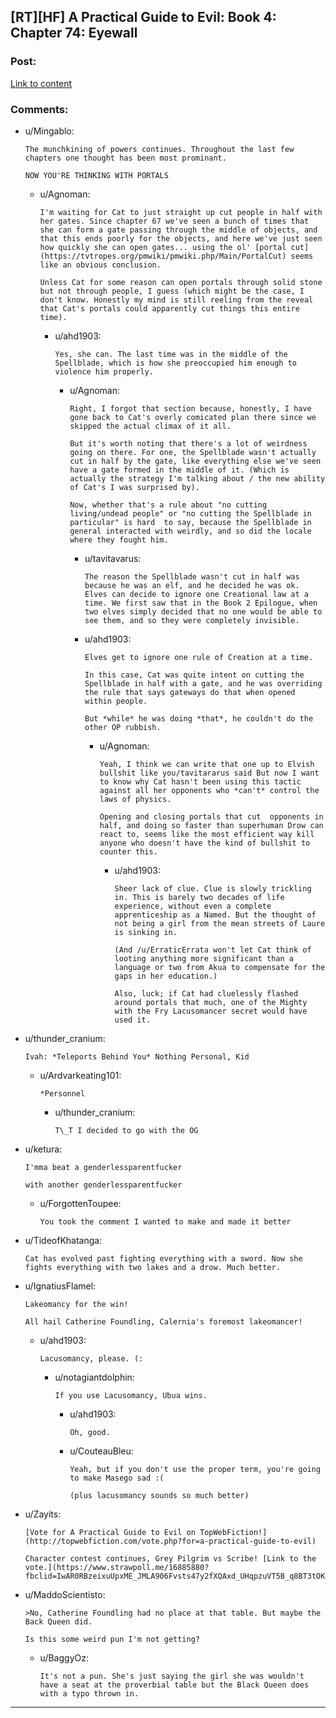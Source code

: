 ## [RT][HF] A Practical Guide to Evil: Book 4: Chapter 74: Eyewall

### Post:

[Link to content](https://practicalguidetoevil.wordpress.com/2018/11/21/chapter-74-eyewall/)

### Comments:

- u/Mingablo:
  ```
  The munchkining of powers continues. Throughout the last few chapters one thought has been most prominant.

  NOW YOU'RE THINKING WITH PORTALS
  ```

  - u/Agnoman:
    ```
    I'm waiting for Cat to just straight up cut people in half with her gates. Since chapter 67 we've seen a bunch of times that she can form a gate passing through the middle of objects, and that this ends poorly for the objects, and here we've just seen how quickly she can open gates... using the ol' [portal cut](https://tvtropes.org/pmwiki/pmwiki.php/Main/PortalCut) seems like an obvious conclusion.

    Unless Cat for some reason can open portals through solid stone but not through people, I guess (which might be the case, I don't know. Honestly my mind is still reeling from the reveal that Cat's portals could apparently cut things this entire time).
    ```

    - u/ahd1903:
      ```
      Yes, she can. The last time was in the middle of the  Spellblade, which is how she preoccupied him enough to violence him properly.
      ```

      - u/Agnoman:
        ```
        Right, I forgot that section because, honestly, I have gone back to Cat's overly comicated plan there since we skipped the actual climax of it all.

        But it's worth noting that there's a lot of weirdness going on there. For one, the Spellblade wasn't actually cut in half by the gate, like everything else we've seen have a gate formed in the middle of it. (Which is actually the strategy I'm talking about / the new ability of Cat's I was surprised by).

        Now, whether that's a rule about "no cutting living/undead people" or "no cutting the Spellblade in particular" is hard  to say, because the Spellblade in general interacted with weirdly, and so did the locale where they fought him.
        ```

        - u/tavitavarus:
          ```
          The reason the Spellblade wasn't cut in half was because he was an elf, and he decided he was ok. Elves can decide to ignore one Creational law at a time. We first saw that in the Book 2 Epilogue, when two elves simply decided that no one would be able to see them, and so they were completely invisible.
          ```

        - u/ahd1903:
          ```
          Elves get to ignore one rule of Creation at a time. 

          In this case, Cat was quite intent on cutting the Spellblade in half with a gate, and he was overriding the rule that says gateways do that when opened within people. 

          But *while* he was doing *that*, he couldn't do the other OP rubbish.
          ```

          - u/Agnoman:
            ```
            Yeah, I think we can write that one up to Elvish bullshit like you/tavitararus said But now I want to know why Cat hasn't been using this tactic against all her opponents who *can't* control the laws of physics. 

            Opening and closing portals that cut  opponents in half, and doing so faster than superhuman Drow can react to, seems like the most efficient way kill anyone who doesn't have the kind of bullshit to counter this.
            ```

            - u/ahd1903:
              ```
              Sheer lack of clue. Clue is slowly trickling in. This is barely two decades of life experience, without even a complete apprenticeship as a Named. But the thought of not being a girl from the mean streets of Laure is sinking in. 

              (And /u/ErraticErrata won't let Cat think of looting anything more significant than a language or two from Akua to compensate for the gaps in her education.)

              Also, luck; if Cat had cluelessly flashed around portals that much, one of the Mighty with the Fry Lacusomancer secret would have used it.
              ```

- u/thunder_cranium:
  ```
  Ivah: *Teleports Behind You* Nothing Personal, Kid
  ```

  - u/Ardvarkeating101:
    ```
    *Personnel
    ```

    - u/thunder_cranium:
      ```
      T\_T I decided to go with the OG
      ```

- u/ketura:
  ```
  I'mma beat a genderlessparentfucker

  with another genderlessparentfucker
  ```

  - u/ForgottenToupee:
    ```
    You took the comment I wanted to make and made it better
    ```

- u/TideofKhatanga:
  ```
  Cat has evolved past fighting everything with a sword. Now she fights everything with two lakes and a drow. Much better.
  ```

- u/IgnatiusFlamel:
  ```
  Lakeomancy for the win!

  All hail Catherine Foundling, Calernia's foremost lakeomancer!
  ```

  - u/ahd1903:
    ```
    Lacusomancy, please. (:
    ```

    - u/notagiantdolphin:
      ```
      If you use Lacusomancy, Ubua wins.
      ```

      - u/ahd1903:
        ```
        Oh, good.
        ```

      - u/CouteauBleu:
        ```
        Yeah, but if you don't use the proper term, you're going to make Masego sad :(

        (plus lacusomancy sounds so much better)
        ```

- u/Zayits:
  ```
  [Vote for A Practical Guide to Evil on TopWebFiction!](http://topwebfiction.com/vote.php?for=a-practical-guide-to-evil)

  Character contest continues, Grey Pilgrim vs Scribe! [Link to the vote.](https://www.strawpoll.me/16885880?fbclid=IwAR0RBzeixuUpxME_JMLA906Fvsts47y2fXQAxd_UHqpzuVT5B_q8BT3tOKQ)
  ```

- u/MaddoScientisto:
  ```
  >No, Catherine Foundling had no place at that table. But maybe the Back Queen did.

  Is this some weird pun I'm not getting?
  ```

  - u/BaggyOz:
    ```
    It's not a pun. She's just saying the girl she was wouldn't have a seat at the proverbial table but the Black Queen does with a typo thrown in.
    ```

---

